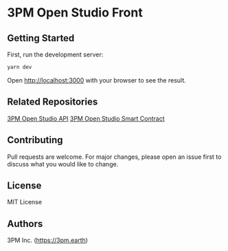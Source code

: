 # 3PM Open Studio Front


## Getting Started

First, run the development server:

```bash
yarn dev
```

Open [http://localhost:3000](http://localhost:3000) with your browser to see the result.


## Related Repositories
[3PM Open Studio API](https://github.com/3PMearth/open-studio-api)
[3PM Open Studio Smart Contract](https://github.com/3PMearth/open-studio-contract)

## Contributing
Pull requests are welcome. For major changes, please open an issue first to discuss what you would like to change.

## License
MIT License

## Authors
3PM Inc. (https://3pm.earth)
